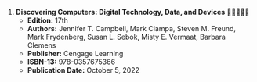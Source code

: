 1. **Discovering Computers: Digital Technology, Data, and Devices** 🚨🚨🚨🚨🚨
   - **Edition:** 17th
   - **Authors:** Jennifer T. Campbell, Mark Ciampa, Steven M. Freund, Mark Frydenberg, Susan L. Sebok, Misty E. Vermaat, Barbara Clemens
   - **Publisher:** Cengage Learning
   - **ISBN-13:** 978-0357675366
   - **Publication Date:** October 5, 2022
